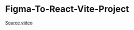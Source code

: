 # Figma-To-React-Vite-Project
[Source video](https://www.youtube.com/watch?v=9cIDs7VGmSs&list=RDCMUCqXs3o7aLdnJfXEN3OVgafw&index=7)
